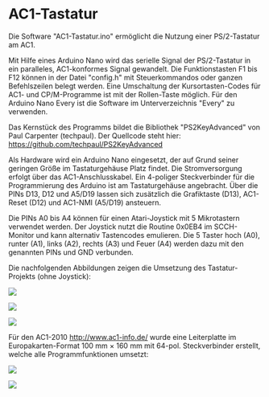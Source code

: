 # AC1-Tastatur
Die Software "AC1-Tastatur.ino" ermöglicht die Nutzung einer PS/2-Tastatur am AC1.

Mit Hilfe eines Arduino Nano wird das serielle Signal der PS/2-Tastatur in ein paralleles, AC1-konformes Signal gewandelt.
Die Funktionstasten F1 bis F12 können in der Datei "config.h" mit Steuerkommandos oder ganzen Befehlszeilen belegt werden.
Eine Umschaltung der Kursortasten-Codes für AC1- und CP/M-Programme ist mit der Rollen-Taste möglich. 
Für den Arduino Nano Every ist die Software im Unterverzeichnis "Every" zu verwenden. 

Das Kernstück des Programms bildet die Bibliothek "PS2KeyAdvanced" von Paul Carpenter (techpaul).
Der Quellcode steht hier: https://github.com/techpaul/PS2KeyAdvanced

Als Hardware wird ein Arduino Nano eingesetzt, der auf Grund seiner geringen Größe im Tastaturgehäuse Platz findet. 
Die Stromversorgung erfolgt über das AC1-Anschlusskabel.
Ein 4-poliger Steckverbinder für die Programmierung des Arduino ist am Tastaturgehäuse angebracht.
Über die PINs D13, D12 und A5/D19 lassen sich zusätzlich die Grafiktaste (D13), AC1-Reset (D12) und AC1-NMI (A5/D19) ansteuern.

Die PINs A0 bis A4 können für einen Atari-Joystick mit 5 Mikrotastern verwendet werden.
Der Joystick nutzt die Routine 0x0EB4 im SCCH-Monitor und kann alternativ Tastencodes emulieren.
Die 5 Taster hoch (A0), runter (A1), links (A2), rechts (A3) und Feuer (A4) werden dazu mit den genannten PINs und
GND verbunden.

Die nachfolgenden Abbildungen zeigen die Umsetzung des Tastatur-Projekts (ohne Joystick):

![](https://www.ftonn.de/GIT-Projekte/AC1-Tastatur/Arduino-Nano_Schaltplan.gif)

![](https://www.ftonn.de/GIT-Projekte/AC1-Tastatur/Arduino-Nano_mit_Text.jpg)

![](https://www.ftonn.de/GIT-Projekte/AC1-Tastatur/PS2-Tastatur_mit_Text.jpg)

Für den AC1-2010 http://www.ac1-info.de/ wurde eine Leiterplatte im Europakarten-Format 100 mm × 160 mm 
mit 64-pol. Steckverbinder erstellt, welche alle Programmfunktionen umsetzt:

![](https://www.ftonn.de/GIT-Projekte/AC1-Tastatur/Leiterplatte_AC1-PIO-CTC.jpg)

![](https://www.ftonn.de/GIT-Projekte/AC1-Tastatur/Leiterplatte_aufgebaut.jpg)
